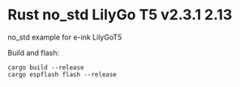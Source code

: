 # Rust no_std LilyGo T5 v2.3.1 2.13

no_std example for e-ink LilyGoT5

Build and flash:

```
cargo build --release
cargo espflash flash --release
```
